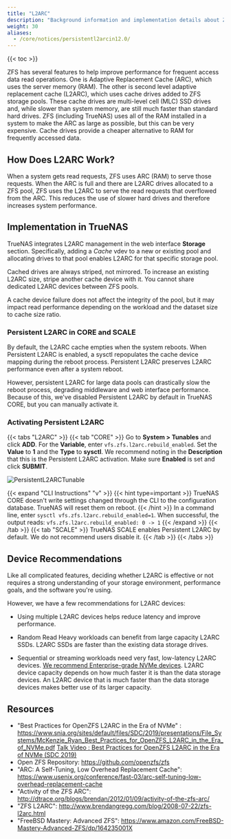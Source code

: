 ```yaml
---
title: "L2ARC"
description: "Background information and implementation details about ZFS L2ARC in TrueNAS software."
weight: 30
aliases:
  - /core/notices/persistentl2arcin12.0/
---
```


{{< toc >}}

ZFS has several features to help improve performance for frequent access data read operations. One is Adaptive Replacement Cache (ARC), which uses the server memory (RAM). The other is second level adaptive replacement cache (L2ARC), which uses cache drives added to ZFS storage pools. These cache drives are multi-level cell (MLC) SSD drives and, while slower than system memory, are still much faster than standard hard drives. ZFS (including TrueNAS) uses all of the RAM installed in a system to make the ARC as large as possible, but this can be very expensive. Cache drives provide a cheaper alternative to RAM for frequently accessed data.

## How Does L2ARC Work?

When a system gets read requests, ZFS uses ARC (RAM) to serve those requests. When the ARC is full and there are L2ARC drives allocated to a ZFS pool, ZFS uses the L2ARC to serve the read requests that overflowed from the ARC. This reduces the use of slower hard drives and therefore increases system performance.

## Implementation in TrueNAS

TrueNAS integrates L2ARC management in the web interface **Storage** section. Specifically, adding a *Cache* vdev to a new or existing pool and allocating drives to that pool enables L2ARC for that specific storage pool.

Cached drives are always striped, not mirrored.
To increase an existing L2ARC size, stripe another cache device with it.
You cannot share dedicated L2ARC devices between ZFS pools.

A cache device failure does not affect the integrity of the pool, but it may impact read performance depending on the workload and the dataset size to cache size ratio.

### Persistent L2ARC in CORE and SCALE

By default, the L2ARC cache empties when the system reboots.
When Persistent L2ARC is enabled, a sysctl repopulates the cache device mapping during the reboot process.
Persistent L2ARC preserves L2ARC performance even after a system reboot.

However, persistent L2ARC for large data pools can drastically slow the reboot process, degrading middleware and web interface performance.
Because of this, we've disabled Persistent L2ARC by default in TrueNAS CORE, but you can manually activate it.

### Activating Persistent L2ARC

{{< tabs "L2ARC" >}}
{{< tab "CORE" >}}
Go to **System > Tunables** and click **ADD**.
For the **Variable**, enter `vfs.zfs.l2arc.rebuild_enabled`. Set the **Value** to **1** and the **Type** to **sysctl**.
We recommend noting in the **Description** that this is the Persistent L2ARC activation.
Make sure **Enabled** is set and click **SUBMIT**.

![PersistentL2ARCTunable](/images/CORE/12.0/SystemTunablesL2ARCRebuild.png "Persistent L2ARC Activation")

{{< expand "CLI Instructions" "v" >}}
{{< hint type=important >}}
TrueNAS CORE doesn't write settings changed through the CLI to the configuration database. TrueNAS will reset them on reboot.
{{< /hint >}}
In a command line, enter `sysctl vfs.zfs.l2arc.rebuild_enabled=1`.
When successful, the output reads: `vfs.zfs.l2arc.rebuild_enabled: 0 -> 1`
{{< /expand >}}
{{< /tab >}}
{{< tab "SCALE" >}}
TrueNAS SCALE enables Persistent L2ARC by default. We do not recommend users disable it.
{{< /tab >}}
{{< /tabs >}}

## Device Recommendations

Like all complicated features, deciding whether L2ARC is effective or not requires a strong understanding of your storage environment, performance goals, and the software you're using.

However, we have a few recommendations for L2ARC devices:

* Using multiple L2ARC devices helps reduce latency and improve performance.

* Random Read Heavy workloads can benefit from large capacity L2ARC SSDs. L2ARC SSDs are faster than the existing data storage drives.

* Sequential or streaming workloads need very fast, low-latency L2ARC devices. [We recommend Enterprise-grade NVMe devices](https://www.snia.org/sites/default/files/SDC/2019/presentations/File_Systems/McKenzie_Ryan_Best_Practices_for_OpenZFS_L2ARC_in_the_Era_of_NVMe.pdf). L2ARC device capacity depends on how much faster it is than the data storage devices. An L2ARC device that is much faster than the data storage devices makes better use of its larger capacity.

## Resources

* "Best Practices for OpenZFS L2ARC in the Era of NVMe" : https://www.snia.org/sites/default/files/SDC/2019/presentations/File_Systems/McKenzie_Ryan_Best_Practices_for_OpenZFS_L2ARC_in_the_Era_of_NVMe.pdf [Talk Video : Best Practices for OpenZFS L2ARC in the Era of NVMe (SDC 2019)](https://www.youtube.com/watch?v=yHgSU6iqrlE)
* Open ZFS Repository: https://github.com/openzfs/zfs
* "ARC: A Self-Tuning, Low Overhead Replacement Cache": https://www.usenix.org/conference/fast-03/arc-self-tuning-low-overhead-replacement-cache
* "Activity of the ZFS ARC": http://dtrace.org/blogs/brendan/2012/01/09/activity-of-the-zfs-arc/
* "ZFS L2ARC": http://www.brendangregg.com/blog/2008-07-22/zfs-l2arc.html
* "FreeBSD Mastery: Advanced ZFS": https://www.amazon.com/FreeBSD-Mastery-Advanced-ZFS/dp/164235001X
